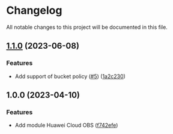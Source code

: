 # Changelog

All notable changes to this project will be documented in this file.

## [1.1.0](https://github.com/cloud-labs-infra/terraform-huaweicloud-obs/compare/v1.0.0...v1.1.0) (2023-06-08)


### Features

* Add support of bucket policy ([#5](https://github.com/cloud-labs-infra/terraform-huaweicloud-obs/issues/5)) ([1a2c230](https://github.com/cloud-labs-infra/terraform-huaweicloud-obs/commit/1a2c2302e2d609edfc1e0815c067d49fe2f5b6f8))

## 1.0.0 (2023-04-10)


### Features

* Add module Huawei Cloud OBS ([f742efe](https://github.com/cloud-labs-infra/terraform-huaweicloud-obs/commit/f742efe6026a2557fe3fe82d18949553f4673e6f))
